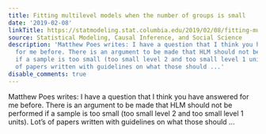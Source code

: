 ```yaml
---
title: Fitting multilevel models when the number of groups is small
date: '2019-02-08'
linkTitle: https://statmodeling.stat.columbia.edu/2019/02/08/fitting-multilevel-models-number-groups-small/
source: Statistical Modeling, Causal Inference, and Social Science
description: 'Matthew Poes writes: I have a question that I think you have answered
  for me before. There is an argument to be made that HLM should not be performed
  if a sample is too small (too small level 2 and too small level 1 units). Lot’s
  of papers written with guidelines on what those should ...'
disable_comments: true
---
```

Matthew Poes writes: I have a question that I think you have answered for me before. There is an argument to be made that HLM should not be performed if a sample is too small (too small level 2 and too small level 1 units). Lot’s of papers written with guidelines on what those should ...